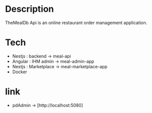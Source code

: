 # Description
TheMealDb Api is an online restaurant order management application.

# Tech
- Nestjs : backend -> meal-api
- Angular : IHM admin -> meal-admin-app
- Nextjs : Marketplace -> meal-marketplace-app
- Docker

# link
- pdAdmin -> [http://localhost:5080]
